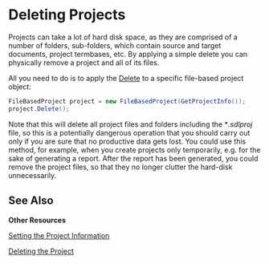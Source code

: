 Deleting Projects
==

Projects can take a lot of hard disk space, as they are comprised of a number of folders, sub-folders, which contain source and target documents, project termbases, etc. By applying a simple delete you can physically remove a project and all of its files.

All you need to do is to apply the [Delete](../../api/projectautomation/Sdl.ProjectAutomation.FileBased.FileBasedProject.yml#Sdl_ProjectAutomation_FileBased_FileBasedProject_Delete) to a specific file-based project object:

```cs
FileBasedProject project = new FileBasedProject(GetProjectInfo());
project.Delete();
```

Note that this will delete all project files and folders including the **.sdlproj* file, so this is a potentially dangerous operation that you should carry out only if you are sure that no productive data gets lost. You could use this method, for example, when you create projects only temporarily, e.g. for the sake of generating a report. After the report has been generated, you could remove the project files, so that they no longer clutter the hard-disk unnecessarily.

See Also
--
**Other Resources**

[Setting the Project Information](setting_the_project_information.md)

[Deleting the Project](deleting_the_project.md)